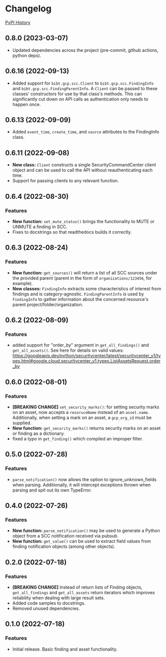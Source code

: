 # Changelog

[PyPI History](https://pypi.org/project/bibt-gcp-scc/#history)

## 0.8.0 (2023-03-07)

* Updated dependencies across the project (pre-commit, github actions, python deps).

## 0.6.16 (2022-09-13)

* Added support for `bibt.gcp.scc.Client` to `bibt.gcp.scc.FindingInfo` and `bibt.gcp.scc.FindingParentInfo`. A `Client` can be passed to these classes' constructors for use by that class's methods. This can significantly cut down on API calls as authentication only needs to happen once.

## 0.6.13 (2022-09-09)

* Added `event_time`, `create_time`, and `source` attributes to the FindingInfo class.

## 0.6.11 (2022-09-08)

* **New class:** `Client` constructs a single SecurityCommandCenter client object and can be used to call the API without reauthenticating each time.
* Support for passing clients to any relevant function.

## 0.6.4 (2022-08-30)

### Features

* **New function:** `set_mute_status()` brings the functionality to MUTE or UNMUTE a finding in SCC.
* Fixes to docstrings so that readthedocs builds it correctly.

## 0.6.3 (2022-08-24)

### Features

* **New function:** `get_sources()` will return a list of all SCC sources under the provided parent (parent in the form of `organizations/123456`, for example).
* **New classes:** `FindingInfo` extracts some characteristics of interest from findings and is category-agnostic. `FindingParentInfo` is used by `FindingInfo` to gather information about the concerned resource's parent project/folder/organization.

## 0.6.2 (2022-08-09)

### Features

* added support for "order_by" argument in `get_all_findings()` and `get_all_assets()`. See here for details on valid values: https://googleapis.dev/python/securitycenter/latest/securitycenter_v1/types.html#google.cloud.securitycenter_v1.types.ListAssetsRequest.order_by

## 0.6.0 (2022-08-01)

### Features

* **[BREAKING CHANGE]** `set_security_marks()`: for setting security marks on an asset, now accepts a `resoruceName` instead of an `asset.name`. Additionally, when setting a mark on an asset, a `gcp_org_id` must be supplied.
* **New function:** `get_security_marks()` returns security marks on an asset or finding as a dictionary.
* fixed a typo in `get_finding()` which compiled an improper filter.

## 0.5.0 (2022-07-28)

### Features

* `parse_notification()` now allows the option to ignore_unknown_fields when parsing. Additionally, it will intercept exceptions thrown when parsing and spit out its own TypeError.

## 0.4.0 (2022-07-26)

### Features

* **New function:** `parse_notification()` may be used to generate a Python object from a SCC notification received via pubsub.
* **New function:** `get_value()` can be used to extract field values from finding notification objects (among other objects).

## 0.2.0 (2022-07-18)

### Features

* **[BREAKING CHANGE]** Instead of return lists of Finding objects, `get_all_findings` and `get_all_assets` return iterators which improves reliability when dealing with large result sets.
* Added code samples to docstrings.
* Removed unused dependencies.

## 0.1.0 (2022-07-18)

### Features

* Initial release. Basic finding and asset functionality.
